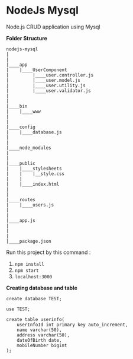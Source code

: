 # NodeJs Mysql
Node.js CRUD application using Mysql

**Folder Structure**

```
nodejs-mysql
|
|
|____app
|    |____UserComponent
|         |____user.controller.js
|      	  |____user.model.js
|         |____user.utility.js
|         |____user.validator.js
|
|
|____bin
|    |____www
|
|
|____config
|    |____database.js
|
|
|____node_modules 
|
|
|____public
|    |____stylesheets
|    |    |__style.css
|    |
|    |____index.html
|
|
|____routes
|    |____users.js
|
|
|____app.js
|
|
|
|____package.json

```

Run this project by this command :

1. `npm install`
2. `npm start`
3. `localhost:3000`

**Creating database and table**

```
create database TEST;

use TEST;

create table userinfo(
    userInfoId int primary key auto_increment,
    name varchar(50),
    address varchar(50),
    dateOfBirth date,
    mobileNumber bigint
);
```
